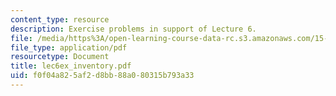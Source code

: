 ```yaml
---
content_type: resource
description: Exercise problems in support of Lecture 6.
file: /media/https%3A/open-learning-course-data-rc.s3.amazonaws.com/15-760b-introduction-to-operations-management-spring-2004/f0f04a825af2d8bb88a080315b793a33_lec6ex_inventory.pdf
file_type: application/pdf
resourcetype: Document
title: lec6ex_inventory.pdf
uid: f0f04a82-5af2-d8bb-88a0-80315b793a33
---
```

